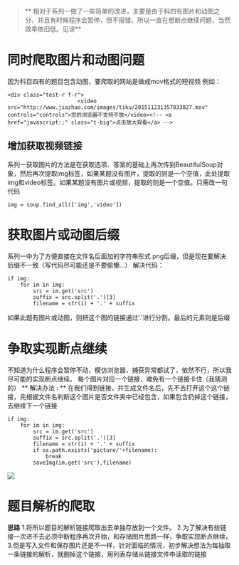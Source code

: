 >** 相对于系列一做了一些简单的改进，主要是由于科四有图片和动图之分，并且有时候程序会暂停，但不报错，所以一直在想断点继续问题，当然效率依旧低。见谅**



# 同时爬取图片和动图问题
因为科目四有的题目包含动图，要爬取的网站是做成mov格式的短视频
例如：

	<div class="test-r f-r">
		                  <video src="http://www.jiazhao.com/images/tiku/201511231357033827.mov" controls="controls">您的浏览器不支持不放</video><!-- <a href="javascript:;" class="t-big">点击放大观看</a> -->   
		                  		   
## 增加获取视频链接

系列一获取图片的方法是在获取选项、答案的基础上再次传到BeautifulSoup对象，然后再次提取img标签，如果某题没有图片，提取的则是一个空值，此处提取img和video标签。如果某题没有图片或视频，提取的则是一个空值。只需改一句代码

	img = soup.find_all(['img','video'])

# 获取图片或动图后缀

系列一中为了方便直接在文件名后面加的字符串形式.png后缀，但是现在要解决后缀不一致（写代码尽可能还是不要偷懒...）
解决代码：

	if img:
		for im in img:
			src = im.get('src')
			suffix = src.split('.')[3] 
			filename = str(i) + '.' + suffix

如果此题有图片或动图，则把这个图的链接通过'.'进行分割。最后的元素则是后缀

# 争取实现断点继续

不知道为什么程序会暂停不动，模仿浏览器，捕获异常都试了，依然不行，所以我尽可能的实现断点继续。
每个图片对应一个链接，难免有一个链接卡住（我猜测的）
**  解决办法 : **
在我们得到链接，并生成文件名后，先不去打开这个这个链接，先根据文件名判断这个图片是否文件夹中已经包含，如果包含扔掉这个链接，去继续下一个链接

	if img:
		for im in img:
			src = im.get('src')
			suffix = src.split('.')[3] 
			filename = str(i) + '.' + suffix
			if os.path.exists('picture/'+filename):
				break
			saveImg(im.get('src'),filename)
			
![](/static/editor.md/photoupdate/2017-08-15--2222.png)

# 题目解析的爬取

**思路**
	1.将所以题目的解析链接爬取出去单独存放到一个文件。
	2.为了解决有些链接一次进不去必须中断程序再次开始，和存储图片思路一样，争取实现断点继续，
	3.但是写入文件和保存图片还是不一样，针对面临的情况，初步解决想法为每抽取一条链接的解析，就删掉这个链接，用列表存储从链接文件中读取的链接
	
	
	